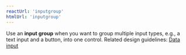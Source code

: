 ```yaml
---
reactUrl: 'inputgroup'
htmlUrl: 'inputgroup'
---
```

Use an **input group** when you want to group multiple input types, e.g., a text input and a button, into one control. Related design guidelines: [Data input](/design-guidelines/usage-and-behavior/data-input)
